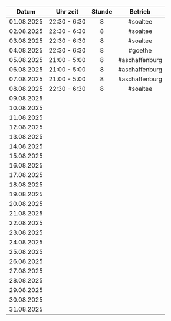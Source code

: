 
|   Datum    | **Uhr zeit** | **Stunde** |    Betrieb     |
| :--------: | :----------: | :--------: | :------------: |
| 01.08.2025 | 22:30 - 6:30 |     8      |    #soaltee    |
| 02.08.2025 | 22:30 - 6:30 |     8      |    #soaltee    |
| 03.08.2025 | 22:30 - 6:30 |     8      |    #soaltee    |
| 04.08.2025 | 22:30 - 6:30 |     8      |    #goethe     |
| 05.08.2025 | 21:00 - 5:00 |     8      | #aschaffenburg |
| 06.08.2025 | 21:00 - 5:00 |     8      | #aschaffenburg |
| 07.08.2025 | 21:00 - 5:00 |     8      | #aschaffenburg |
| 08.08.2025 | 22:30 - 6:30 |     8      |   #soaltee     |
| 09.08.2025 |              |            |                |
| 10.08.2025 |              |            |                |
| 11.08.2025 |              |            |                |
| 12.08.2025 |              |            |                |
| 13.08.2025 |              |            |                |
| 14.08.2025 |              |            |                |
| 15.08.2025 |              |            |                |
| 16.08.2025 |              |            |                |
| 17.08.2025 |              |            |                |
| 18.08.2025 |              |            |                |
| 19.08.2025 |              |            |                |
| 20.08.2025 |              |            |                |
| 21.08.2025 |              |            |                |
| 22.08.2025 |              |            |                |
| 23.08.2025 |              |            |                |
| 24.08.2025 |              |            |                |
| 25.08.2025 |              |            |                |
| 26.08.2025 |              |            |                |
| 27.08.2025 |              |            |                |
| 28.08.2025 |              |            |                |
| 29.08.2025 |              |            |                |
| 30.08.2025 |              |            |                |
| 31.08.2025 |              |            |                |


